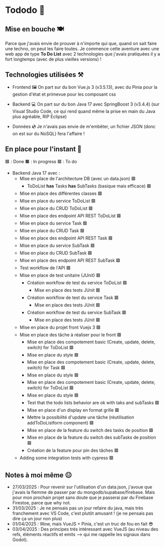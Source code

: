 # Tododo 📃

## Mise en bouche 🍽️

Parce que j'avais envie de prouver à n'importe qui que, quand on sait faire une techno, on peut les faire toutes.
Je commence cette aventure avec une web app de type __To Do List__ avec 2 technologies que j'avais pratiquées il y a fort longtemps (avec de plus vieilles versions) !

## Technologies utilisées ⚒️

* Frontend 🖼️
  On part sur du bon Vue.js 3 (v3.5.13), avec du Pinia pour la gestion d'état et primevue pour les composant css

* Backend 💻
  On part sur du bon Java 17 avec SpringBoost 3 (v3.4.4) (sur Visual Studio Code, ce qui rend quand même la prise en main du Java plus agréable, RIP Eclipse)

* Données 💿
  Je n'avais pas envie de m'embêter, un fichier JSON (donc on est sur du NoSQL) fera l'affaire !

## En place pour l'instant 💭

🟩 : Done
🟧 : In progress
🟪 : To do

* Backend Java 17 avec :
  * Mise en place de l'architecture DB (avec un data.json) 🟩
      * ToDoList __has__ Tasks __has__ SubTasks (basique mais efficace) 🟩
  * Mise en place des différentes classes 🟩
  * Mise en place du service ToDoList 🟩
  * Mise en place du CRUD ToDoList 🟩
  * Mise en place des endpoint API REST ToDoList 🟩
  * Mise en place du service Task 🟩
  * Mise en place du CRUD Task 🟩
  * Mise en place des endpoint API REST Task 🟩
  * Mise en place du service SubTask 🟩
  * Mise en place du CRUD SubTask 🟩
  * Mise en place des endpoint API REST SubTask 🟩
  * Test workflow de l'API 🟩
  * Mise en place de test unitaire (JUnit) 🟩
      * Création workflow de test du service ToDoList 🟩
        * Mise en place des tests JUnit 🟩
      * Création workflow de test du service Task 🟩
        * Mise en place des tests JUnit 🟩
      * Création workflow de test du service SubTask 🟩
        * Mise en place des tests JUnit 🟩
  * Mise en place du projet front Vuejs 3 🟩
  * Mise en place des tâche à réaliser pour le front 🟩
    * Mise en place des compotement basic (Create, update, delete, switch) for ToDoList 🟩
    * Mise en place du style 🟩
    * Mise en place des compotement basic (Create, update, delete, switch) for Task 🟩
    * Mise en place du style 🟩
    * Mise en place des compotement basic (Create, update, delete, switch) for ToDoList 🟩
    * Mise en place du style 🟩
    * Test that the todo lists behavior are ok with taks and subTasks 🟩
    * Mise en place d'un display en format grille 🟪
    * Mettre la possibilité d'update une tâche (réutilisation addToDoListform component) 🟩
    * Mise en place de la feature du switch des tasks de position 🟪
    * Mise en place de la feature du switch des subTasks de position 🟪
    * Création de la feature pour pin des tâches 🟪
  * Adding some integration tests with cypress 🟪

## Notes à moi même 😐

* 27/03/2025 : Pour revenir sur l'utilisation d'un data.json, j'avoue que j'avais la flemme de passer par du mongodb/supabase/firebase.
  Mais pour mon prochain projet sans doute que je passerai par du Firebase Firestoe, parce que why not.
* 31/03/2025 : Je ne pensais pas un jour refaire du java, mais très franchement avec VS Code, c'est plutôt amusant ! (je ne pensais pas dire ça un jour non plus)
* 01/04/2025 : Wow, mais VueJS + Pinia, c'est un truc de fou en fait 😎
* 03/04/2025 : Des principes très intéressant avec VueJS (au niveau des refs, éléments réactifs et emits --> qui me rappelle les signaux dans Godot).
